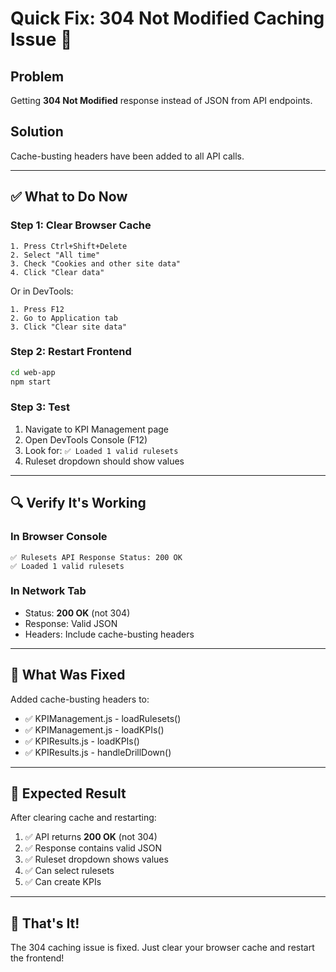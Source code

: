 # Quick Fix: 304 Not Modified Caching Issue 🚀

## Problem
Getting **304 Not Modified** response instead of JSON from API endpoints.

## Solution
Cache-busting headers have been added to all API calls.

---

## ✅ What to Do Now

### Step 1: Clear Browser Cache
```
1. Press Ctrl+Shift+Delete
2. Select "All time"
3. Check "Cookies and other site data"
4. Click "Clear data"
```

Or in DevTools:
```
1. Press F12
2. Go to Application tab
3. Click "Clear site data"
```

### Step 2: Restart Frontend
```bash
cd web-app
npm start
```

### Step 3: Test
1. Navigate to KPI Management page
2. Open DevTools Console (F12)
3. Look for: `✅ Loaded 1 valid rulesets`
4. Ruleset dropdown should show values

---

## 🔍 Verify It's Working

### In Browser Console
```
✅ Rulesets API Response Status: 200 OK
✅ Loaded 1 valid rulesets
```

### In Network Tab
- Status: **200 OK** (not 304)
- Response: Valid JSON
- Headers: Include cache-busting headers

---

## 📝 What Was Fixed

Added cache-busting headers to:
- ✅ KPIManagement.js - loadRulesets()
- ✅ KPIManagement.js - loadKPIs()
- ✅ KPIResults.js - loadKPIs()
- ✅ KPIResults.js - handleDrillDown()

---

## 🎯 Expected Result

After clearing cache and restarting:

1. ✅ API returns **200 OK** (not 304)
2. ✅ Response contains valid JSON
3. ✅ Ruleset dropdown shows values
4. ✅ Can select rulesets
5. ✅ Can create KPIs

---

## 🚀 That's It!

The 304 caching issue is fixed. Just clear your browser cache and restart the frontend!


